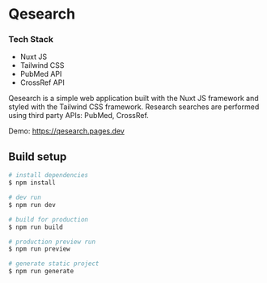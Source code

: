 # Qesearch
### Tech Stack
* Nuxt JS
* Tailwind CSS
* PubMed API
* CrossRef API

Qesearch is a simple web application built with the Nuxt JS framework and styled with the Tailwind CSS framework. Research searches are performed using third party APIs: PubMed, CrossRef.

Demo: https://qesearch.pages.dev

## Build setup
```bash
# install dependencies
$ npm install

# dev run
$ npm run dev

# build for production
$ npm run build

# production preview run
$ npm run preview

# generate static project
$ npm run generate
```
